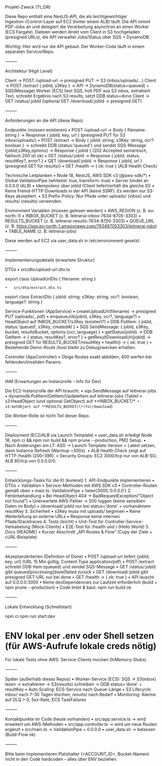 Projekt-Zweck (TL;DR)

Diese Repo enthält eine NestJS-API, die als leichtgewichtiger Ingestion-/Control-Layer auf EC2 (hinter einem ALB) läuft.
Die API nimmt PDF-Jobs an und delegiert die Verarbeitung asynchron an einen Worker (ECS Fargate).
Dateien werden direkt vom Client in S3 hochgeladen (presigned URLs), die API verwaltet Jobs/Status über SQS + DynamoDB.

Wichtig: Hier wird nur die API gebaut. Der Worker-Code läuft in einem separaten Service/Repo.

⸻

Architektur (High Level)

Client → POST /upload-url → presigned PUT → S3 (inbox/uploads/…)
Client → POST /extract { jobId, s3Key } → API → DynamoDB(status=queued) + SQS(Message)
Worker (ECS) liest SQS, holt PDF aus S3 inbox, extrahiert Text, schreibt Ergebnis nach S3 results, setzt DDB status=done
Client → GET /status/:jobId (optional GET /download/:jobId → presigned GET)

⸻

Anforderungen an die API (diese Repo)

Endpunkte (müssen existieren)
• POST /upload-url → Body { filename: string }
→ Response { jobId, key, url } (presigned PUT für S3 inbox/uploads/)
• POST /extract → Body { jobId: string, s3Key: string, ocr?: boolean }
→ schreibt DDB {status:'queued'} und sendet SQS-Message {jobId,s3Key,options}
→ Response { jobId } (202 Accepted semantisch, faktisch 200 ist ok)
• GET /status/:jobId → Response { jobId, status, resultKey?, error? }
• GET /download/:jobId → Response { jobId, url } (presigned GET für results/)
• GET /health → { ok: true } (ALB Health Check)

Technische Leitplanken
• Node 18, NestJS, AWS SDK v3 (@aws-sdk/\*)
• Global ValidationPipe (whitelist: true, transform: true)
• Server bindet an 0.0.0.0 (ALB)
• Idempotenz über jobId (Client liefert/erhält die gleiche ID)
• Keine Fremd-HTTP-Downloads in der API (keine SSRF). Es werden nur S3-Keys akzeptiert.
• S3 Prefix-Policy: Nur Pfade unter uploads/ (inbox) und results/ (results) verwenden.

Environment Variablen (müssen gelesen werden)
• AWS_REGION (z. B. eu-north-1)
• INBOX_BUCKET (z. B. leitnerai-inbox-7634-8705-3303)
• RESULTS_BUCKET (z. B. leitnerai-results-7634-8705-3303)
• QUEUE_URL (z. B. https://sqs.eu-north-1.amazonaws.com/763487053303/leitnerai-jobs)
• TABLE_NAME (z. B. leitnerai-jobs)

Diese werden auf EC2 via user_data.sh in /etc/environment gesetzt.

⸻

Implementierungsdetails (erwartete Struktur)

DTOs
• src/dto/upload-url.dto.ts

export class UploadUrlDto { filename: string }

    •	src/dto/extract.dto.ts

export class ExtractDto { jobId: string; s3Key: string; ocr?: boolean; language?: string }

Service-Funktionen (AppService)
• createUploadUrl(filename) → presigned PUT (uploads/<jobId>\_<safeName>.pdf)
• enqueueJob(jobId, s3Key, ocr?, language?)
• HeadObject auf INBOX_BUCKET/s3Key (existiert?)
• DDB PutItem: { jobId, status:'queued', s3Key, createdAt }
• SQS SendMessage: { jobId, s3Key, bucket, resultsBucket, options:{ocr, language} }
• getStatus(jobId) → DDB GetItem → { status, resultKey?, error? }
• getResultDownloadUrl(jobId) → presigned GET für RESULTS_BUCKET/resultKey
• health() → { ok: true }
• Bestehende Demo-Route /host bleibt zu Debugzwecken erhalten.

Controller (AppController)
• Obige Routes exakt abbilden; 400 werfen bei fehlenden/invaliden Params.

⸻

IAM (Erwartungen an Instanzrolle – Info für Dev)

Die EC2-Instanzrolle der API braucht:
• sqs:SendMessage auf leitnerai-jobs
• dynamodb:PutItem/GetItem/UpdateItem auf leitnerai-jobs (Table)
• s3:HeadObject (und optional GetObject) auf **INBOX_BUCKET/\*`
• s3:GetObject auf **RESULTS_BUCKET/\*(für/download`)

Die Worker-Rolle ist nicht Teil dieser Repo.

⸻

Deployment (EC2/ALB via Launch Template)
• user_data.sh erledigt Node 18, npm ci && npm run build && npm prune --production, PM2 Setup.
• Nach Änderungen am LT: ASG → Launch Template Version = Latest setzen, dann Instance Refresh (Warmup ~300s).
• ALB Health Check zeigt auf HTTP /health (200–399).
• Security Groups: EC2 3000/tcp nur von ALB-SG; ALB 80/tcp von 0.0.0.0/0.

⸻

Entwicklungs-Tasks für die KI (konkret) 1. API-Endpunkte implementieren
• DTOs + Validation
• Service-Methoden mit AWS SDK v3
• Controller-Routen gemäß oben
• main.ts: ValidationPipe + listen(3000,'0.0.0.0') 2. Fehlerbehandlung
• Bei HeadObject 404 → BadRequestException("Object not found")
• Unerwartete AWS-Fehler → 500 loggen (keine sensiblen Daten im Body)
• /download/:jobId nur bei status='done' + vorhandenem resultKey 3. Sicherheit
• s3Key muss mit uploads/ beginnen
• Keine Weiterleitung an externe URLs
• Response keine internen Pfade/Stacktraces 4. Tests (leicht)
• Unit-Test für Controller-Service-Verkabelung (Mock-Clients)
• E2E-Test für /health und / (Hello World) 5. Docs (README)
• Kurzer Abschnitt „API Routes & Flow“ (Copy der Ziele + cURL-Beispiele)

⸻

Akzeptanzkriterien (Definition of Done)
• POST /upload-url liefert {jobId, key, url} (URL 15 Min gültig, Content-Type application/pdf)
• POST /extract schreibt DDB-Item (queued) und sendet SQS-Message
• GET /status/:jobId gibt queued|processing|done|failed zurück
• GET /download/:jobId gibt presigned GET-URL nur bei done
• GET /health → { ok: true }
• API lauscht auf 0.0.0.0:3000
• Keine devDependencies zur Laufzeit erforderlich (build + npm prune --production)
• Code lintet & baut: npm run build ok

⸻

Lokale Entwicklung (Schnellstart)

npm ci
npm run start:dev

# ENV lokal per .env oder Shell setzen (für AWS-Aufrufe lokale creds nötig)

Für lokale Tests ohne AWS: Service-Clients mocken (InMemory-Stubs).

⸻

Später (außerhalb dieses Repos)
• Worker-Service (ECS): SQS → S3(inbox) lesen → extrahieren → S3(results) schreiben → DDB status='done' + resultKey
• Auto Scaling: ECS-Service nach Queue-Länge
• S3 Lifecycle: inbox/ nach 7–30 Tagen löschen; results/ nach Bedarf
• Monitoring: Alarme auf DLQ > 0, 5xx-Rate, ECS TaskFailures

⸻

Kontaktpunkte im Code (heute vorhanden)
• src/app.service.ts → wird erweitert um AWS-Methoden
• src/app.controller.ts → wird um neue Routen ergänzt
• src/main.ts → ValidationPipe + 0.0.0.0
• user_data.sh → belassen (Build-Flow ok)

⸻

Bitte beim Implementieren Platzhalter (<ACCOUNT_ID>, Bucket-Namen) nicht in den Code hardcoden – alles über ENV beziehen.
